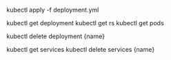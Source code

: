 kubectl apply -f deployment.yml

kubectl get deployment
kubectl get rs
kubectl get pods

kubectl delete deployment {name}


kubectl get services
kubectl delete services {name}